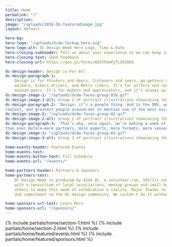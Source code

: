 ```yaml
---
title: Home
permalink: "/"
description:
image: "/uploads/2018-OG-featuredimage.jpg"
layout: default

hero-bg:
hero-logo: "/uploads/dcdw-lockup-hero.svg"
hero-logo-alt: DC Design Week Hero Logo, Time & Date
hero-closing-subheader: Tell us about your experience so we can keep improving.
hero-closing-text: Send Feedback
hero-closing-url: https://goo.gl/forms/WZO7PamPyTLI9JOH3

dc-design-header: Design is For All
dc-design-paragraph-1:
    Design is for thinkers and doers, listeners and seers, go-getters and problem-solvers. It’s for
    walkers, bikers,drivers, and Metro riders. It’s for writers and readers, game players and web creators, food lovers and
    museum-goers. It’s for makers and appreciators, and it’s always up for debaters.
dc-design-image-1: "/uploads/dcdw-faces-group-01b.gif"
dc-design-image-1-alt: Group 1 of portrait illustrations showcasing the diversity of the DC Design Community
dc-design-paragraph-2: 'Design: it’s a people thing. And in the DMV, we’re home to some of the smartest, coolest,
realest, and greatest people around—not to mention one of the most exciting and innovative design cultures in the world.'
dc-design-image-2: "/uploads/dcdw-faces-group-02.gif"
dc-design-image-2-alt: Group 2 of portrait illustrations showcasing the diversity of the DC Design Community
dc-design-paragraph-3: 'That’s why, once again, we’re making a week of it all. And in 2018, we have more to celebrate
than ever before—more partners, more experts, more formats, more venues, more incredible work. It’s DC Design Week: by our city’s humans, for people like you.'
dc-design-image-3: "/uploads/dcdw-faces-group-03.gif"
dc-design-image-3-alt: Group 3 of portrait illustrations showcasing the diversity of the DC Design Community

home-events-header: Featured Events
home-events-text:
home-events-button-text: Full Schedule
home-events-url: "/events/"

home-partners-header: Partners & Sponsors
home-partners-text:
    DC Design Week is produced by AIGA DC, a volunteer-run, 501(3)c nonprofit organization, in concert
    with a consortium of local associations, meetup groups and small businesses. We rely on the generosity and goodness of
    others to make this week of celebration a reality. Major thanks to the following partners and sponsors for your support
    and commitment to the DC design community. We couldn't do it without you!

home-sponsors-url-text: Learn More
home-sponsors-url: "/sponsors/"
---
```


{% include partials/home/section-1.html %}
{% include partials/home/section-2.html %}
{% include partials/home/featured/events.html %}
{% include partials/home/featured/sponsors.html %}

